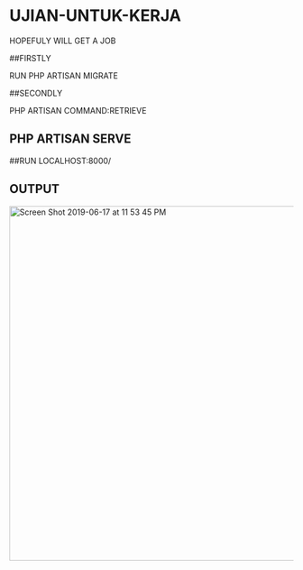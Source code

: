 # UJIAN-UNTUK-KERJA
HOPEFULY WILL GET A JOB

##FIRSTLY

RUN PHP ARTISAN MIGRATE

##SECONDLY

PHP ARTISAN COMMAND:RETRIEVE

## PHP ARTISAN SERVE

##RUN LOCALHOST:8000/



## OUTPUT 

<img width="629" alt="Screen Shot 2019-06-17 at 11 53 45 PM" src="https://user-images.githubusercontent.com/12325386/59618647-3f34ff00-915b-11e9-8a95-6dc0a6ff05a8.png">
